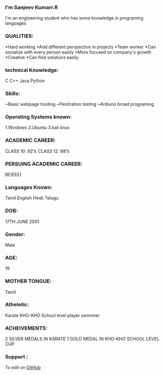 ### I'm Sanjeev Kumarr.R
I'm an engineering student who has some knowledge in programing languages

### QUALITIES:
*Hard working
*Add different perspective in projects
*Team worker
*Can socialize with every person easily
*More focused on company's growth
*Creative
*Can find solutions easily

###  technical Knowledge:
C
C++
Java
Python

### Skills:
~Basic webpage hosting
~Penitration testing
~Ardiuno broad programing

### Operating Systems known:
1.Windows
2.Ubuntu
3.kali linux

### ACADEMIC CAREER:
CLASS 10: 92%
CLASS 12: 88%

### PERSUING ACADEMIC CAREER:
BE(EEE)

### Languages Known:
Tamil
English
Hindi
Telugu

### DOB:
17TH JUNE 2001

### Gender:
Male

### AGE:
19

### MOTHER TONGUE:
Tamil

### Atheletic:
Karate
KHO-KHO School level player
swimmer

### ACHEIVEMENTS:
2 SILVER MEDALS IN KARATE
1 GOLD MEDAL IN KHO-KHO SCHOOL LEVEL CUP

### Support :
To edit on [GitHub](https://github.com/RSk176/Cloud-Computing/edit/main/README.md)

